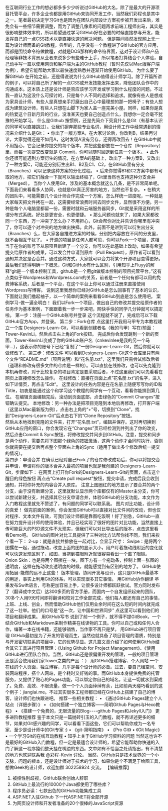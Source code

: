 在互联网行业工作的想必都多多少少听说过GitHub的大名，除了是最大的开源项目托管平台，许多企业也都是用GitHub来协同开发工作，当然我们彩程也是其中之一。笔者最初决定学习Git也是因为在团队内部设计方案初步被开发出来后，难免会有一些细节需要调整，而为了调整几像素的问题再求前端工程师出马，其实是很影响整体效率的，所以希望通过学习GitHub好在必要的时候直接参与开发，能发挥自己的一点CSS技术以更直接快速的解决问题。
但是期间竟然发现网上无一篇为设计师而备的Git教程，典型的，几乎没有一个教程讲了GitHub的官方应用，而都是围绕命令符做教程，对就是DOS那样的命令符界面，这对于设计师和产品经理等非技术背景从业者来说多少有些难于上手，所以笔者打算结合个人体验，自己动手写一篇以使用网页和客户端为主的GitHub教程（暂时先仅以Mac版客户端为例），希望它能帮助大家以最快速度熟悉并逐渐开始使用GitHub。
为什么要了解GitHub
在开始之前，还是得说说为什么GitHub值得设计师学习。除了开篇所讲的例子，可以将自己所了解的一点CSS或开发技能发挥出来，降低团队合作中的沟通成本。这本质上还是设计师是否应该学习开发或学习到什么程度的问题。不过我一直认为这没什么可探讨的，只是每个人不同的选择和追求。就像有些人是想成为家具设计师，有些人是真想亲手打磨出自己心中最理想的那一把椅子；有些人想成为建筑设计师，有些人只想在山脚下为家人盖一座完美小屋。同样，如果你是真的热爱这个日新月异的行业，没准某天也要自己创造点什么，我想你一定会毫不犹豫的开始学习。
什么是Github
按惯例，还是先简介下究竟什么是Git（有基本认识的同学可以直接跳过）。让我们摒弃那些专业名词，用设计师工作中经常遇到的情况来介绍什么是Git：
•	你出了一版方案A，在大家讨论后，你改到B，结果再讨论，大家觉得还是不如用A，这时发现A没有另存，还得再改回去！在GitHub中就不用担心，它会记录你提交的每个版本，并把这些都放在一个仓库（Repository）里，而每一次提交改变就是 Commit，你可以随时回退到任意一个版本。
•	此外你还很可能遇到方案衍生的情况，在方案A的基础上，改出了一种方案B，又改出了一种方案C，可能还分别衍生出B1、B2及C1、C2，在GitHub里有分支（Branches）可以记录这种方案的分化过程。
•	后来你觉得B1和C2方案中都有可取的地方，把它们融合一下就可以输出终稿了，Git里当然也支持这种分支合并（Merged）。 
当你个人使用Git，涉及的基本概念就这么几条，是不非常简单呢。下面我们来看看多人协同，也就是Git真正厉害的地方，当然也不复杂。
•	在稍大的团队中，可能需要几个设计师合作完成一个方案，怎么样统一进度呢，一种就是大家每天把文件拷在一起，这需要经常浪费时间去同步文件，显然很不方便。另一种是每个人电脑里都留一份，需要时就和云端服务器同步，Git就是采用这样的所谓分布式系统。好处是更安全，也更便捷。
•	那么问题也就来了，如果大家都改同一个东西，万一冲突了怎么办？不用担心，Git会帮你对比并告诉你哪里有冲突了，你可以逐个对冲突的地方做出抉择。此外，前面不是讲到可以衍生出分支（Branches）么，在大家各自推进方案的时候，分别把内容放在不同的分支里，就不会相互干扰了。
•	开源的项目是任何人都可见，你可以Fork一个项目，这相当于在你的账号下从原项目新建了一个分支，你可以在此基础上改动，如果有希望提交给原作者的成果，可以发合并申请到原库（Pull Request），原作者可以看到通知并决定是否合并。通过这种方式，大家就可以合力将某个开源项目变得更好。
最后我们还得明确一下概念，Git和GitHub有什么区别，引用知乎上Fluyy的解释“git是一个版本控制工具，github是一个用git做版本控制的项目托管平台。”这有点类似于Wordpress和Wordpress.com的关系，前者是一个任何有都可以用的免费博客系统，后者是一个平台，在这个平台上你可以通过注册来直接使用Wordpress写博客。
说到这里我想你已经对GitHub是怎么回事有了基本的认识，下面就让我们撸起袖子，以一个简单的案例来看看GitHub到底是怎么使用吧。
案例学习-做一遍全明白！
我们以Fork一个项目，做出自己的修改并提交给原作者的任务作为基本案例，下面跟着我一步一步来吧，网快手快的同学几分钟就可以搞定啦。
第一步：注册一个GitHub账号并登录
这个流程就不说了，完成后可以下载GitHub官方App，并登录。
第二步：Fork仓库
点这里打开我用马甲专为本教程建立一个库 Designers-Learn-Git，可以看到创建者名（我的马甲）写在/前面：Tower-KevinLi。然后点击右上角的Fork按钮。
完成后你会发现跳到一个新的页面，Tower-KevinLi变成了你的GitHub账户名（cnkevinlee是我的另一个马甲...），这表示你的账号下已经“复制了”一份Designer-Learn-Git，然后你就可以做修改了。 
第三步：修改文件
可以看到Designers-Learn-Git这个仓库里只有两个文件“README.md”（项目说明）和“花名册.txt"，这里我们只需尝试修改后者（道理和修改有很多文件的仓库是一样的）。可以直接在线修改，也可以先克隆到本机再修改，对于比较复杂的项目肯定是要采取后者，不过这里我们可以先看看在网页上直接修改怎么操作。
在线修改：直接在页面上点”花名册.txt“的名字，进入如下详情页，再点击”Edit“。
这里设计的任务内容是在花名册上随便写写你的ID和Tiitle，初衷是能通过这个和学习这个教程的同学有一个互动，看看你能排到第几位。
在编辑页面编辑完后，滚动到页面底部，点击绿色的“Commit Changes”按钮确认提交。 
本地修改：另一种办法是把项目克隆到本地后再修改，打开客户端（这里以Mac最新版为例），点击右上角的“+”号，切换到“Clone”，找到“Designers-Learn-Git”后点击右下的“Clone Repository”按钮。  
然后从本地找到克隆的文件夹，打开“花名册.txt”，编辑并保存。这时再切换到GitHub应用的窗口，你会发现它在“Changes”页已经检测到并列出了你的改变，然后点击Commit & Sync按钮，将修改提交并同步到GitHub。注意，提交和同步是两个动作，需要先将下图那个绿色的按钮激活，这两个动作才会同时执行，否则你就需要在提交后再点整个界面右上角的Sync（适用于做出多个修改后统一提交的情况）。  
第四步：申请合并
在确认已经对自己Fork了的仓库修改成功后，你可以将提交合并申请，申请将你的版本合并入最初的项目也就是我创建的 Designers-Learn-Git，步骤如下：
在网页上打开你Fork的Designers-Learn-Git的页面，点击这个醒目的绿色按钮
再点击“Create pull request”按钮，提交申请，完成后我会收到通知，并将你补充的内容合并入原库。 
注意上图圈红的地方显示了要合并的两个分支，由于没有新建分支，这里就默认显示两个库都仅有的Master主分支，你可以尝试新建分支，并选择其它分支申请合并，体验GitHub的分支功能，本文作为入门教程这里就先不赘述了，有问题的同学可以联系我。
图片对比功能，设计师的真爱！
做完前面的案例，你会发现GitHub可以直接对比文件间的改动，但也仅对程序、文本文件有效，可我们设计师都是靠图吃饭啊！好了别急，GitHub一直在努力提升设计师的使用体验，并且已经实现了很好的图片对比功能，当然直接上传可能巨大的PSD源文件不太现实，但我们可以对比导出后的版本，点击这里看看Demo吧。 
GitHub的图片对比工具提供了三种对比方法帮你找不同，我们来挨个看一下：
2-up：就是直接并排放在一起对比，会显示尺寸：
Swipe：是将两个图摞在一起，通过拖动，改变上面的图的显示大小，用户盯着拖动线附近的变化就可以快速发现区别了，如图，当拖到猫眼附近就很容易看出一个戴了眼镜。
Onion Skin：也是将两个图摞在一块，图下方有一个拖动条，控制上面一张图的透明度，这样在拖动改变透明度的时候，就能感觉到有区别的地方了。
GitHub使用拓展-能做的远不止这些！
版本管理，协同开发与设计，这只是GitHub最基本的用途，事实上利用Git的体系，可以实现很多其它事情。
用GitHub协作翻译
苹果发布Swift语言，号称更加容易上手，让很多设计师都跃跃欲试。官方同时发布了（翻译成中文后）达300多页的官方手册，而国内一个自发组织起来的团队，30多个人用9天时间即将翻译和校对工作全部完成，他们每人都还有自己的事情，上班、上线、创业，然而借助GitHub他们仅用业余时间在这么短的时间内就完成了这一壮举。他们的口号是“这一次，让中国和世界同步”
点这里可以看到他们的项目和翻译成果。
用GitHub写书
说到了前一个例子，就不得不提GitBook，一个结合GitHub和Markdown来制作精美在线读物的工具。你可以自己或和任何人合作，编著一本在线书籍，还能够销售，当作家不再只是梦。
用GitHub进行项目管理
GitHub最初是为了开发的管理而生，当然也就具备了项目管理的潜质，特别是与开发密切联系的项目中，它的优势尽显。这几篇文章介绍了如何使用GitHub结合其它工具进行项目管理：《Using Github for Project Management》、《使用GitHub进行团队合作》。当然，GitHub还是很偏重开发的管理，一般的项目管理还是适合使用我们家Tower之类的产品 ：）
用GitHub搭建博客、个人网站
一个在线的个人页面，独立博客，几乎是每个设计师的必备。过去，要自己租空间、安装网站程序，搭个人网站，是个耗时又好钱的事。而GitHub本身提供免费的托管服务，又提供了贴心的Pages功能，可以绑定你自己的域名，让这一切就水到渠成了。免费、高效、不限流量，做一个个人页面绰绰有余，比如前两天碰巧看到的这个例子：jianglai.me。不过其实很多工程师都已经在GitHub上搭建了自己的博客，设计师们也快跟进吧。
推荐一些相关教程：
•	《通过GitHub Pages建立个人站点（详细步骤）》 
•	《如何搭建一个独立博客——简明Github Pages与Hexo教程》
•	《搭建一个免费的，无限流量的Blog----github Pages和Jekyll入门》
更多进阶教程推荐
鉴于本文只是一篇抛砖引玉的入门教程，就不再详述更多的细节，如果对Git感兴趣的同学，可以看看下面这些，它们可以帮助你成为一名专家、至少是设计师中的Git专家 :)
•	《git-简明指南》
•	《Pro Git》
•	《Git Magic》
•	一个学习Git的在线互动教程
•	知乎上关于GitHub学习资料的问题
当然这也许不是最好的GitHub入门教程，但一定是最适合设计师的，希望它能帮助你快速的入门了解这一程序猿们整天挂在嘴边的东西。文中如有不恰当之处请指出，有不清楚的地方也欢迎联系我 @彩程-Kevin 讨论。
当然，GitHub只是技术世界的一个小支脉，问题的根本，还是设计师对于技术的学习，如果你是个不满足于绘图工具，想做Geek的设计师，欢迎加群 302258924 交流。
【编辑推荐】
1.	被控性别歧视，GitHub联合创始人辞职
2.	GitHub上最流行的10000个Java都使用了哪些库？
3.	程序员必读：七款出色的GitHub功能集成工具
4.	ASP.NET入驻Github 下一代ASP.NET将全部开源
5.	为网页设计师和开发者准备的20个很棒的JavaScript资源
